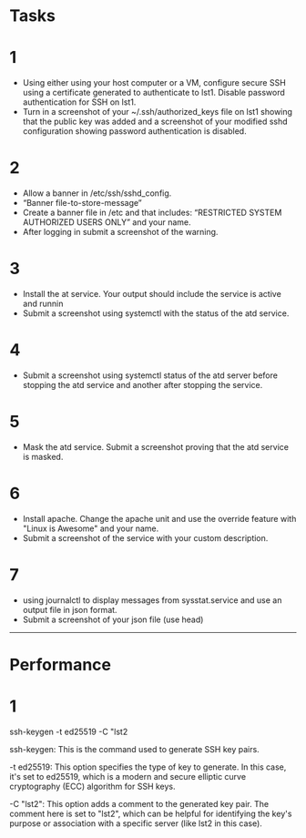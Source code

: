 # Tasks
# 1 
- Using either using your host computer or a VM, configure secure SSH using a certificate generated to authenticate to lst1. Disable password authentication for SSH on lst1.
- Turn in a screenshot of your ~/.ssh/authorized_keys file on lst1 showing that the public key was added and a screenshot of your modified sshd configuration showing password authentication is disabled.

# 2

- Allow a banner in /etc/ssh/sshd_config.
- “Banner file-to-store-message”
- Create a banner file in /etc and that includes: “RESTRICTED SYSTEM AUTHORIZED USERS ONLY” and your name.
- After logging in submit a screenshot of the warning.

 
# 3

- Install the at service. Your output should include the service is active and runnin
- Submit a screenshot using systemctl with the status of the atd service.

# 4
- Submit a screenshot using systemctl status of the atd server before stopping the atd service and another after stopping the service.

# 5

- Mask the atd service. Submit a screenshot proving that the atd service is masked. 

# 6

- Install apache. Change the apache unit and use the override feature with "Linux is Awesome" and your name. 
- Submit a screenshot of the service with your custom description.

# 7
- using journalctl to display messages from sysstat.service and use an output file in json format.
- Submit a screenshot of your json file (use head)

-------------------------------------------------------------------------------------------------------------------
# Performance
# 1
ssh-keygen -t ed25519 -C "lst2

ssh-keygen: This is the command used to generate SSH key pairs.

-t ed25519: This option specifies the type of key to generate. In this case, it's set to ed25519, which is a modern and secure elliptic curve cryptography (ECC) algorithm for SSH keys.

-C "lst2": This option adds a comment to the generated key pair. The comment here is set to "lst2", which can be helpful for identifying the key's purpose or association with a specific server (like lst2 in this case).
